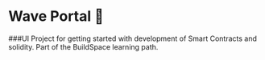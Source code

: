 # Wave Portal 👋 
###UI
Project for getting started with development of Smart Contracts and solidity. Part of the BuildSpace learning path.